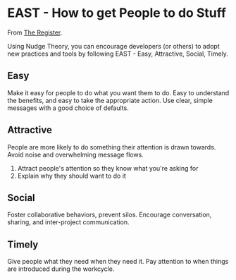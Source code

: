 # EAST - How to get People to do Stuff
From [The Register](https://www.theregister.co.uk/2018/03/26/nudge_theory_devops/).

Using Nudge Theory, you can encourage developers (or others) to adopt new practices and tools by following EAST - Easy, Attractive, Social, Timely.

## Easy
Make it easy for people to do what you want them to do. Easy to understand the benefits, and easy to take the appropriate action. Use clear, simple messages with a good choice of defaults.

## Attractive
People are more likely to do something their attention is drawn towards. Avoid noise and overwhelming message flows.

1. Attract people's attention so they know what you're asking for
2. Explain why they should want to do it

## Social
Foster collaborative behaviors, prevent silos. Encourage conversation, sharing, and inter-project communication.

## Timely
Give people what they need when they need it. Pay attention to when things are introduced during the workcycle.